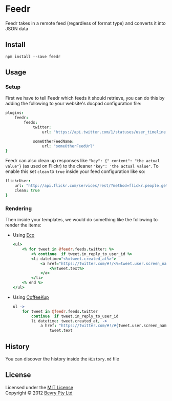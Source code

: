 # Feedr

Feedr takes in a remote feed (regardless of format type) and converts it into JSON data


## Install

```
npm install --save feedr
```


## Usage

### Setup

First we have to tell Feedr which feeds it should retrieve, you can do this by adding the following to your website's docpad configuration file:

``` coffeescript
plugins:
	feedr:
		feeds:
			twitter:
				url: "https://api.twitter.com/1/statuses/user_timeline.json?screen_name=balupton&count=20&include_entities=true&include_rts=true"

			someOtherFeedName:
				url: "someOtherFeedUrl"
}
```

Feedr can also clean up responses like `"key": {"_content": "the actual value"}` (as used on Flickr) to the cleaner `"key": 'the actual value"`. To enable this set `clean` to `true` inside your feed configuration like so:

``` coffeescript
flickrUser:
	url: "http://api.flickr.com/services/rest/?method=flickr.people.getInfo&api_key=#{FLICKR_API_KEY}&user_id=#{FLICKR_USER_ID}&format=json&nojsoncallback=1"
	clean: true
}
```

### Rendering

Then inside your templates, we would do something like the following to render the items:

- Using [Eco](https://github.com/sstephenson/eco)

	``` coffeescript
	<ul>
		<% for tweet in @feedr.feeds.twitter: %>
			<% continue  if tweet.in_reply_to_user_id %>
			<li datetime="<%=tweet.created_at%>">
				<a href="https://twitter.com/#!/<%=tweet.user.screen_name%>/status/<%=tweet.id_str%>" title="View on Twitter">
					<%=tweet.text%>
				</a>
			</li>
		<% end %>
	</ul>
	```

- Using [CoffeeKup](http://coffeekup.org/)

	``` coffeescript
	ul ->
		for tweet in @feedr.feeds.twitter
			continue  if tweet.in_reply_to_user_id
			li datetime: tweet.created_at, ->
				a href: "https://twitter.com/#!/#{tweet.user.screen_name}/status/#{tweet.id_str}", title: "View on Twitter", ->
					tweet.text
	```


## History

You can discover the history inside the `History.md` file


## License

Licensed under the [MIT License](http://creativecommons.org/licenses/MIT/)
<br/>Copyright &copy; 2012 [Bevry Pty Ltd](http://bevry.me)